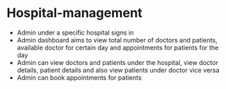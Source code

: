 # Hospital-management
 - Admin under a specific hospital signs in
 - Admin dashboard aims to view total number of doctors and patients, available doctor for certain day and appointments for patients for the day
 - Admin can view doctors and patients under the hospital, view doctor details, patient details and also view patients under doctor vice versa
 - Admin can book appointments for patients 

